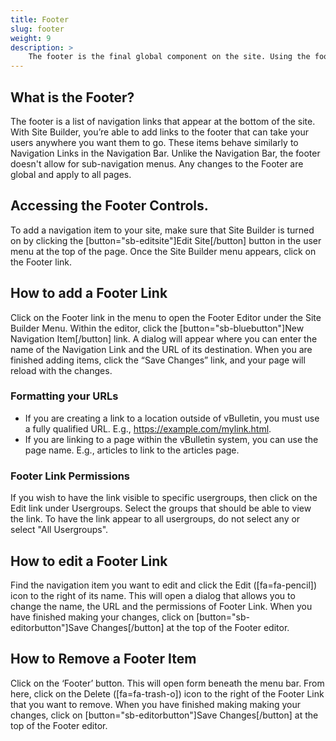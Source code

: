```yaml
---
title: Footer
slug: footer
weight: 9
description: >
    The footer is the final global component on the site. Using the footer tool, you can add custom links to the bottom of your pages.
---
```


## What is the Footer?
The footer is a list of navigation links that appear at the bottom of the site. With Site Builder, you’re able to add links to the footer that can take your users anywhere you want them to go. These items behave similarly to Navigation Links in the Navigation Bar. Unlike the Navigation Bar, the footer doesn't allow for sub-navigation menus. Any changes to the Footer are global and apply to all pages.

## Accessing the Footer Controls.
To add a navigation item to your site, make sure that Site Builder is turned on by clicking the [button="sb-editsite"]Edit Site[/button] button in the user menu at the top of the page. Once the Site Builder menu appears, click on the Footer link.

## How to add a Footer Link
Click on the Footer link in the menu to open the Footer Editor under the Site Builder Menu. Within the editor, click the [button="sb-bluebutton"]New Navigation Item[/button] link. A dialog will appear where you can enter the name of the Navigation Link and the URL of its destination. When you are finished adding items, click the “Save Changes” link, and your page will reload with the changes.

### Formatting your URLs
- If you are creating a link to a location outside of vBulletin, you must use a fully qualified URL. E.g., https://example.com/mylink.html. 
- If you are linking to a page within the vBulletin system, you can use the page name. E.g., articles to link to the articles page.

### Footer Link Permissions
If you wish to have the link visible to specific usergroups, then click on the Edit link under Usergroups. Select the groups that should be able to view the link. To have the link appear to all usergroups, do not select any or select "All Usergroups".

## How to edit a Footer Link
Find the navigation item you want to edit and click the Edit ([fa=fa-pencil]) icon to the right of its name. This will open a dialog that allows you to change the name, the URL and the permissions of Footer Link. When you have finished making your changes, click on [button="sb-editorbutton"]Save Changes[/button] at the top of the Footer editor.

## How to Remove a Footer Item
Click on the ‘Footer’ button. This will open form beneath the menu bar. From here, click on the Delete ([fa=fa-trash-o]) icon to the right of the Footer Link that you want to remove. When you have finished making making your changes, click on [button="sb-editorbutton"]Save Changes[/button] at the top of the Footer editor.

